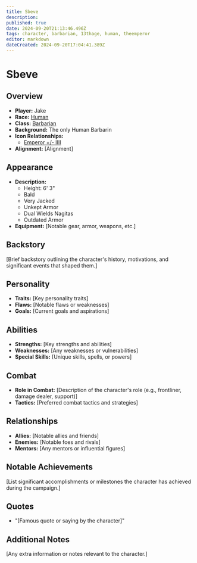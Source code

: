 ```yaml
---
title: Sbeve
description: 
published: true
date: 2024-09-20T21:13:46.496Z
tags: character, barbarian, 13thage, human, theemperor
editor: markdown
dateCreated: 2024-09-20T17:04:41.389Z
---
```


# Sbeve

## Overview
- **Player:** Jake
- **Race:** [Human](/t/human)
- **Class:** [Barbarian](/t/barbarian)
- **Background:** The only Human Barbarin
- **Icon Relationships:** 
  - [Emperor +/- IIII](/t/theemperor)
- **Alignment:** [Alignment]

## Appearance
- **Description:** 
  - Height: 6' 3"
  - Bald
  - Very Jacked
  - Unkept Armor
  - Dual Wields Nagitas
  - Outdated Armor
- **Equipment:** [Notable gear, armor, weapons, etc.]

## Backstory
[Brief backstory outlining the character's history, motivations, and significant events that shaped them.]

## Personality
- **Traits:** [Key personality traits]
- **Flaws:** [Notable flaws or weaknesses]
- **Goals:** [Current goals and aspirations]

## Abilities
- **Strengths:** [Key strengths and abilities]
- **Weaknesses:** [Any weaknesses or vulnerabilities]
- **Special Skills:** [Unique skills, spells, or powers]

## Combat
- **Role in Combat:** [Description of the character's role (e.g., frontliner, damage dealer, support)]
- **Tactics:** [Preferred combat tactics and strategies]

## Relationships
- **Allies:** [Notable allies and friends]
- **Enemies:** [Notable foes and rivals]
- **Mentors:** [Any mentors or influential figures]

## Notable Achievements
[List significant accomplishments or milestones the character has achieved during the campaign.]

## Quotes
- "[Famous quote or saying by the character]"

## Additional Notes
[Any extra information or notes relevant to the character.]
